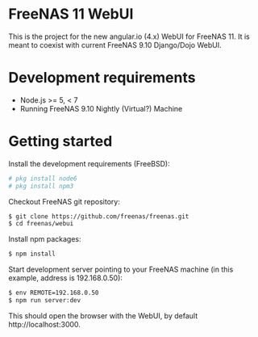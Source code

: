 FreeNAS 11 WebUI
================

This is the project for the new angular.io (4.x) WebUI for FreeNAS 11. It is meant to coexist with current FreeNAS 9.10 Django/Dojo WebUI.

# Development requirements

  - Node.js >= 5, < 7
  - Running FreeNAS 9.10 Nightly (Virtual?) Machine


# Getting started

Install the development requirements (FreeBSD):

```sh
# pkg install node6
# pkg install npm3
```

Checkout FreeNAS git repository:

```sh
$ git clone https://github.com/freenas/freenas.git
$ cd freenas/webui
```

Install npm packages:

```sh
$ npm install
```

Start development server pointing to your FreeNAS machine (in this example, address is 192.168.0.50):

```sh
$ env REMOTE=192.168.0.50
$ npm run server:dev
```

This should open the browser with the WebUI, by default http://localhost:3000.
